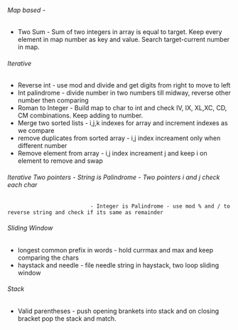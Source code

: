 ###### Map based - 
- Two Sum - Sum of two integers in array is equal to target. Keep every element in map number as key and value. Search target-current number in map.


###### Iterative 
- Reverse int - use mod and divide and get digits from right to move to left
- Int palindrome - divide number in two numbers till midway, reverse other number then comparing
- Roman to Integer - Build map to char to int and check IV, IX, XL,XC, CD, CM combinations. Keep adding to number.
- Merge two sorted lists - i,j,k indexes for array and increment indexes as we compare
- remove duplicates from sorted array - i,j index increament only when different number
- Remove element from array - i,j index increament j and keep i on element to remove and swap

###### Iterative Two pointers - String is Palindrome - Two pointers i and j check each char
                              - Integer is Palindrome - use mod % and / to reverse string and check if its same as remainder


###### Sliding Window 
- longest common prefix in words - hold currmax and max and keep comparing the chars
- haystack and needle - file needle string in haystack, two loop sliding window

###### Stack
- Valid parentheses - push opening brankets into stack and on closing bracket pop the stack and match.

